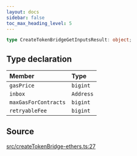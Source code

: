 ```yaml
---
layout: docs
sidebar: false
toc_max_heading_level: 5
---
```


```ts
type CreateTokenBridgeGetInputsResult: object;
```

## Type declaration

| Member               | Type      |
| :------------------- | :-------- |
| `gasPrice`           | `bigint`  |
| `inbox`              | `Address` |
| `maxGasForContracts` | `bigint`  |
| `retryableFee`       | `bigint`  |

## Source

[src/createTokenBridge-ethers.ts:27](https://github.com/OffchainLabs/arbitrum-orbit-sdk/blob/9d5595a042e42f7d6b9af10a84816c98ea30f330/src/createTokenBridge-ethers.ts#L27)
